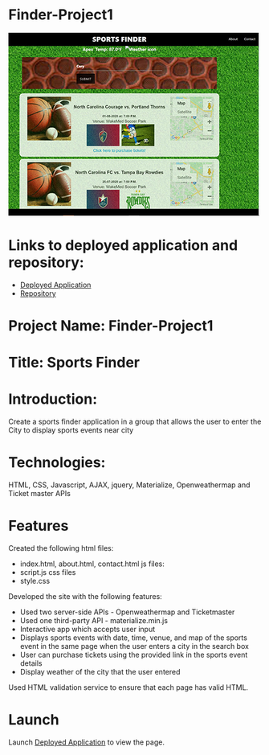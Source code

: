 # Finder-Project1

 [![picture 2](Assets/IMAGES/SF-thumbnail.JPG)](https://mrbusiness87.github.io/Finder-Project1/index.html)  

# Links to deployed application and repository:
* [Deployed Application](https://mrbusiness87.github.io/Finder-Project1/index.html)
* [Repository](https://github.com/MrBusiness87/Finder-Project1)

# Project Name: Finder-Project1
# Title: Sports Finder

# Introduction:   
Create a sports finder application in a group that allows the user to enter the City to display sports events near city

# Technologies: 
HTML, CSS, Javascript, AJAX, jquery, Materialize, Openweathermap and Ticket master APIs

# Features
Created the following 
html files: 
  * index.html, about.html, contact.html
js files: 
  * script.js
css files
  * style.css

Developed the site with the following features:

  * Used two server-side APIs - Openweathermap and Ticketmaster
  * Used one third-party API - materialize.min.js
  * Interactive app which accepts user input 
  * Displays sports events with date, time, venue, and map of the sports event in the same page when the user enters a city in the search box
  * User can purchase tickets using the provided link in the sports event details
  * Display weather of the city that the user entered
  

Used HTML validation service to ensure that each page has valid HTML.

# Launch

Launch [Deployed Application](https://mrbusiness87.github.io/Finder-Project1/index.html) to view the page. 
